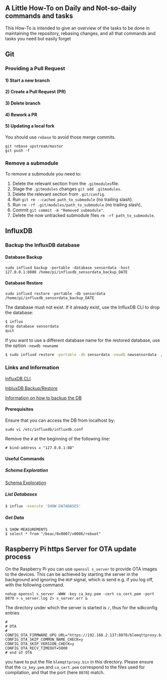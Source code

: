 ## A Little How-To on Daily and Not-so-daily commands and tasks

This How-To is intended to give an overview of the tasks to be done in maintaining the repository, rebasing changes, and all that commands and tasks you need but easily forget

## Git

### Providing a Pull Request

#### 1) Start a new branch



#### 2) Create a Pull Request (PR)



#### 3) Delete branch



#### 4) Rework a PR



#### 5) Updating a local fork

You should use `rebase` to avoid those merge commits.

```
git rebase upstream/master
git push -f
```

### Remove a submodule

To remove a submodule you need to:

1. Delete the relevant section from the `.gitmodules`file.
2. Stage the `.gitmodules` changes `git add .gitmodules`.
3. Delete the relevant section from `.git/config`.
4. Run `git rm --cached path_to_submodule` (no trailing slash).
5. Run `rm -rf .git/modules/path_to_submodule` (no trailing slash).
6. Commit `git commit -m "Removed submodule"`.
7. Delete the now untracked submodule files `rm -rf path_to_submodule`.




## InfluxDB

### Backup the InfluxDB database

#### Database Backup

```
sudo influxd backup -portable -database sensordata -host 127.0.0.1:8088 /home/pi/influxdb_sensordata_backup_DATE
```

#### Database Restore

```
sudo influxd restore -portable -db sensordata /home/pi/influxdb_sensordata_backup_DATE
```

The database must not exist. If it already exist, use the InfluxDB CLI to drop the database:

```bash
$ influx
drop database sensordata
quit
```

If you want to use a different database name for the restored database, use the option `-newdb newname`

```bash
$ sudo influxd restore -portable -db sensordata -newdb newsensordata  /home/pi/influxdb_sensordata_backup_DATE
```



### Links and Information

[InfluxDB CLI](https://docs.influxdata.com/influxdb/v1.7/tools/shell/)

[InbluxDB Backup/Restore](https://docs.influxdata.com/influxdb/v1.7/administration/backup_and_restore/)

[Information on how to backup the DB](https://solaranzeige.de/phpBB3/viewtopic.php?t=310)

#### Prerequisites

Ensure that you can access the DB from localhost by:

```
sudo vi /etc/influxdb/influxdb.conf
```

Remove the `#` at the beginning of the following line:

```
# bind-address = "127.0.0.1:88"
```



#### Useful Commands

##### Schema Exploration

[Schema Exploration ](https://docs.influxdata.com/influxdb/v1.7/query_language/schema_exploration/)


##### List Databases

```bash
$ influx -execute 'SHOW DATABASES'
```

##### Get Data

```
$ SHOW MEASUREMENTS
$ select * from "/beac/0x0007/x0006/reboot"
```



## Raspberry Pi https Server for OTA update process

On the Raspberry Pi you can use `openssl s_server` to provide OTA images to the devices. This can be achieved by starting the server in the background and ignoring the `HUP` signal, which is send e.g. if you log off, with the following command.

```
nohup openssl s_server -WWW -key ca_key.pem -cert ca_cert.pem -port 8070 > s_server.log 2> s_server.err &
```

The directory under which the server is started is `/`, thus for the sdkconfig entries

```
#
# OTA
#
CONFIG_OTA_FIRMWARE_UPG_URL="https://192.168.2.137:8070/blemqttproxy.bin"
CONFIG_OTA_SKIP_COMMON_NAME_CHECK=y
CONFIG_OTA_SKIP_VERSION_CHECK=y
CONFIG_OTA_RECV_TIMEOUT=5000
# end of OTA
```

you have to put the file `blemqttproxy.bin` in this directory. Please ensure that the `ca_key.pem` and `ca_cert.pem` correspond to the files used for compilation, and that the port (here `8070`)  match.